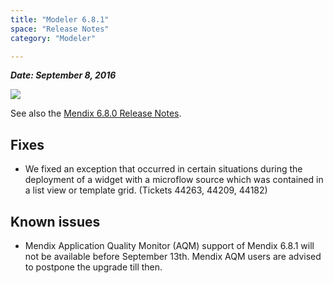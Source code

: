 ```yaml
---
title: "Modeler 6.8.1"
space: "Release Notes"
category: "Modeler"

---
```

***Date: September 8, 2016***

[![](attachments/819203/19399042.png)](https://appstore.home.mendix.com/link/modeler/6.8.1)

See also the [Mendix 6.8.0 Release Notes](https://world.mendix.com/display/ReleaseNotes/6.8.0).

## Fixes

*   We fixed an exception that occurred in certain situations during the deployment of a widget with a microflow source which was contained in a list view or template grid. (Tickets 44263, 44209, 44182)

## Known issues

*   Mendix Application Quality Monitor (AQM) support of Mendix 6.8.1 will not be available before September 13th. Mendix AQM users are advised to postpone the upgrade till then.